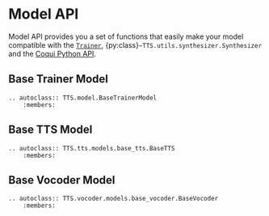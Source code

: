 # Model API
Model API provides you a set of functions that easily make your model compatible
with the [`Trainer`](trainer_api.md),
{py:class}`~TTS.utils.synthesizer.Synthesizer` and the [Coqui Python
API](../inference.md).

## Base Trainer Model

```{eval-rst}
.. autoclass:: TTS.model.BaseTrainerModel
    :members:
```

## Base TTS Model

```{eval-rst}
.. autoclass:: TTS.tts.models.base_tts.BaseTTS
    :members:
```

## Base Vocoder Model

```{eval-rst}
.. autoclass:: TTS.vocoder.models.base_vocoder.BaseVocoder
    :members:
```
